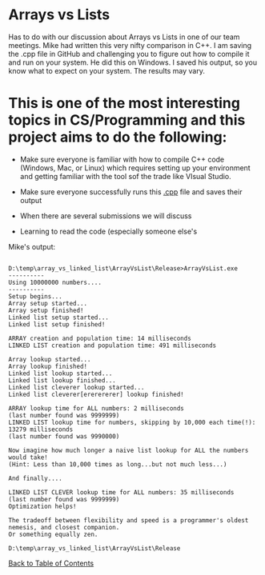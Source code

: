 # Arrays vs Lists

Has to do with our discussion about Arrays vs Lists in one of our team meetings. Mike had written this very
nifty comparison in C++. I am saving the .cpp file in GitHub and challenging you to figure out how to compile
it and run on your system. He did this on Windows. I saved his output, so you know what to expect on your
system. The results may vary. 


# This is one of the most interesting topics in CS/Programming and this project aims to do the following:

- Make sure everyone is familiar with how to compile C++ code (Windows, Mac, or Linux) 
which requires setting up your environment and getting familiar with the tool sof the trade like VIsual Studio.

- Make sure everyone successfully runs this [.cpp](https://github.com/Pomona-ITS/DailyChallenges/blob/main/attachments/ArrayVsLists.cpp) file and saves their output

- When there are several submissions we will discuss

- Learning to read the code (especially someone else's


Mike's output:

```

D:\temp\array_vs_linked_list\ArrayVsList\Release>ArrayVsList.exe
----------
Using 10000000 numbers....
----------
Setup begins...
Array setup started...
Array setup finished!
Linked list setup started...
Linked list setup finished!

ARRAY creation and population time: 14 milliseconds
LINKED LIST creation and population time: 491 milliseconds

Array lookup started...
Array lookup finished!
Linked list lookup started...
Linked list lookup finished...
Linked list cleverer lookup started...
Linked list cleverer[ererererer] lookup finished!

ARRAY lookup time for ALL numbers: 2 milliseconds
(last number found was 9999999)
LINKED LIST lookup time for numbers, skipping by 10,000 each time(!): 13279 milliseconds
(last number found was 9990000)

Now imagine how much longer a naive list lookup for ALL the numbers would take!
(Hint: Less than 10,000 times as long...but not much less...)

And finally....

LINKED LIST CLEVER lookup time for ALL numbers: 35 milliseconds
(last number found was 9999999)
Optimization helps!

The tradeoff between flexibility and speed is a programmer's oldest nemesis, and closest companion.
Or something equally zen.

D:\temp\array_vs_linked_list\ArrayVsList\Release

```

[Back to Table of Contents](https://github.com/Pomona-ITS/DailyChallenges/blob/main/README.md)
